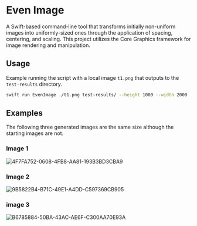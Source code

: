 # Even Image
A Swift-based command-line tool that transforms initially non-uniform images into uniformly-sized ones through the application of spacing, centering, and scaling. This project utilizes the Core Graphics framework for image rendering and manipulation.

## Usage

Example running the script with a local image `t1.png` that outputs to the `test-results` directory.

```sh
swift run EvenImage ./t1.png test-results/ --height 1000 --width 2000
```

## Examples
The following three generated images are the same size although the starting images are not.

### Image 1
![4F7FA752-0608-4FB8-AA81-193B3BD3CBA9](https://github.com/Nickolans/EvenImage/assets/23033783/bdf34452-2d56-4872-a841-a441993bfb1c)

### Image 2
![9B5822B4-B71C-49E1-A4DD-C597369CB905](https://github.com/Nickolans/EvenImage/assets/23033783/8529877a-4fec-477b-b156-cd283cbcb2b9)

### image 3
![B6785884-50BA-43AC-AE6F-C300AA70E93A](https://github.com/Nickolans/EvenImage/assets/23033783/7606a9c7-ee6f-42f1-a916-ad0141b58af2)
